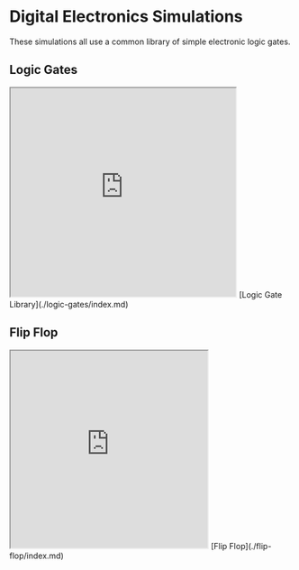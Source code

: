 # Digital Electronics Simulations

These simulations all use a common library of simple electronic logic gates.

## Logic Gates

<iframe src="https://editor.p5js.org/dmccreary/full/SpFEWepWj" width="400" height="370"></iframe>
[Logic Gate Library](./logic-gates/index.md)

## Flip Flop

<iframe src="https://editor.p5js.org/dmccreary/full/AwlOJNtQd" width="350" height="350"></iframe>
[Flip Flop](./flip-flop/index.md)
